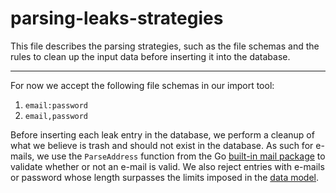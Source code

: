 # parsing-leaks-strategies

This file describes the parsing strategies, such as the file schemas and the rules to clean up the input data before inserting it into the database.

---

For now we accept the following file schemas in our import tool: 

1. `email:password`
2. `email,password`


Before inserting each leak entry in the database, we perform a cleanup of what we believe is trash and should not exist in the database. As such for e-mails, we use the `ParseAddress` function from the Go [built-in mail package](https://pkg.go.dev/net/mail) to validate whether or not an e-mail is valid. We also reject entries with e-mails or password whose length surpasses the limits imposed in the [data model](../core/data-model.md).
